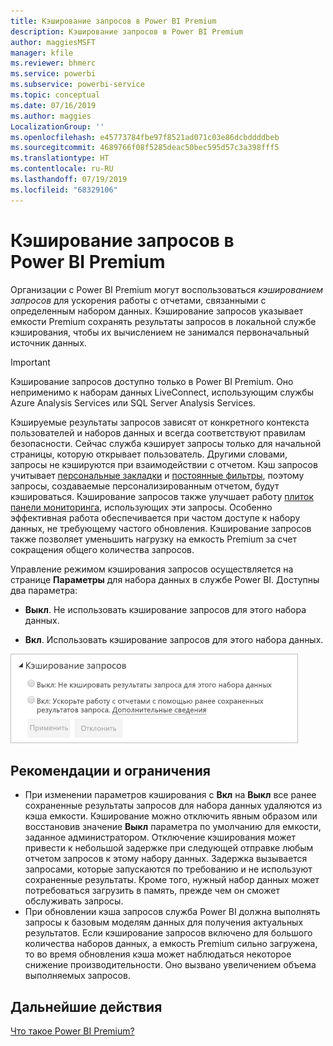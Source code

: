 ```yaml
---
title: Кэширование запросов в Power BI Premium
description: Кэширование запросов в Power BI Premium
author: maggiesMSFT
manager: kfile
ms.reviewer: bhmerc
ms.service: powerbi
ms.subservice: powerbi-service
ms.topic: conceptual
ms.date: 07/16/2019
ms.author: maggies
LocalizationGroup: ''
ms.openlocfilehash: e45773784fbe97f8521ad071c03e86dcbddddbeb
ms.sourcegitcommit: 4689766f08f5285deac50bec595d57c3a398fff5
ms.translationtype: HT
ms.contentlocale: ru-RU
ms.lasthandoff: 07/19/2019
ms.locfileid: "68329106"
---
```

# <a name="query-caching-in-power-bi-premium"></a>Кэширование запросов в Power BI Premium

Организации с Power BI Premium могут воспользоваться *кэшированием запросов* для ускорения работы с отчетами, связанными с определенным набором данных. Кэширование запросов указывает емкости Premium сохранять результаты запросов в локальной службе кэширования, чтобы их вычислением не занимался первоначальный источник данных.

> [!IMPORTANT]
> Кэширование запросов доступно только в Power BI Premium. Оно неприменимо к наборам данных LiveConnect, использующим службы Azure Analysis Services или SQL Server Analysis Services.

Кэшируемые результаты запросов зависят от конкретного контекста пользователей и наборов данных и всегда соответствуют правилам безопасности. Сейчас служба кэширует запросы только для начальной страницы, которую открывает пользователь. Другими словами, запросы не кэшируются при взаимодействии с отчетом. Кэш запросов учитывает [персональные закладки](consumer/end-user-bookmarks.md#personal-bookmarks) и [постоянные фильтры](https://powerbi.microsoft.com/blog/announcing-persistent-filters-in-the-service/), поэтому запросы, создаваемые персонализированным отчетом, будут кэшироваться. Кэширование запросов также улучшает работу [плиток панели мониторинга](service-dashboard-tiles.md), использующих эти запросы. Особенно эффективная работа обеспечивается при частом доступе к набору данных, не требующему частого обновления. Кэширование запросов также позволяет уменьшить нагрузку на емкость Premium за счет сокращения общего количества запросов.

Управление режимом кэширования запросов осуществляется на странице **Параметры** для набора данных в службе Power BI. Доступны два параметра:

- **Выкл**. Не использовать кэширование запросов для этого набора данных.

- **Вкл**. Использовать кэширование запросов для этого набора данных.

![Диалоговое окно кэширования запросов](media/power-bi-query-caching/power-bi-query-caching.png)

## <a name="considerations-and-limitations"></a>Рекомендации и ограничения

- При изменении параметров кэширования с **Вкл** на **Выкл** все ранее сохраненные результаты запросов для набора данных удаляются из кэша емкости. Кэширование можно отключить явным образом или восстановив значение **Выкл** параметра по умолчанию для емкости, заданное администратором. Отключение кэширования может привести к небольшой задержке при следующей отправке любым отчетом запросов к этому набору данных. Задержка вызывается запросами, которые запускаются по требованию и не используют сохраненные результаты. Кроме того, нужный набор данных может потребоваться загрузить в память, прежде чем он сможет обслуживать запросы.
- При обновлении кэша запросов служба Power BI должна выполнять запросы к базовым моделям данных для получения актуальных результатов. Если кэширование запросов включено для большого количества наборов данных, а емкость Premium сильно загружена, то во время обновления кэша может наблюдаться некоторое снижение производительности. Оно вызвано увеличением объема выполняемых запросов.

## <a name="next-steps"></a>Дальнейшие действия

[Что такое Power BI Premium?](service-premium-what-is.md)


